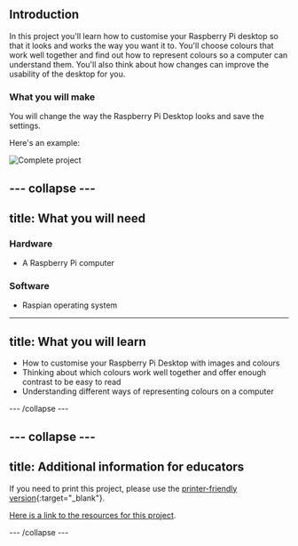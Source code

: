 ## Introduction

In this project you'll learn how to customise your Raspberry Pi desktop so that it looks and works the way you want it to. You'll choose colours that work well together and find out how to represent colours so a computer can understand them. You'll also think about how changes can improve the usability of the desktop for you.

### What you will make

You will change the way the Raspberry Pi Desktop looks and save the settings.

Here's an example:

![Complete project](images/showcase-static.png)

--- collapse ---
---
title: What you will need
---
### Hardware

+ A Raspberry Pi computer

### Software

+ Raspian operating system


---
title: What you will learn
---

+ How to customise your Raspberry Pi Desktop with images and colours
+ Thinking about which colours work well together and offer enough contrast to be easy to read
+ Understanding different ways of representing colours on a computer

--- /collapse ---

--- collapse ---
---
title: Additional information for educators
---

If you need to print this project, please use the [printer-friendly version](https://projects.raspberrypi.org/en/projects/project-name/print){:target="_blank"}.

[Here is a link to the resources for this project](http://rpf.io/project-name-go).

--- /collapse ---
